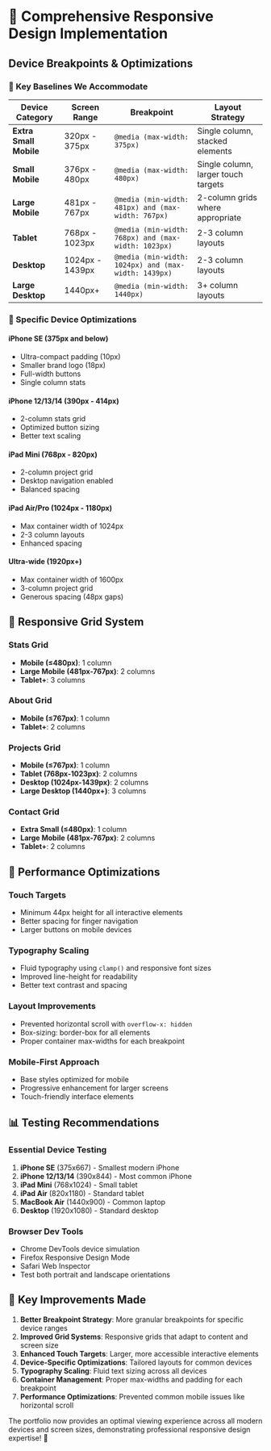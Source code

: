 # 📱 Comprehensive Responsive Design Implementation

## Device Breakpoints & Optimizations

### 🎯 Key Baselines We Accommodate

| Device Category | Screen Range | Breakpoint | Layout Strategy |
|----------------|--------------|------------|----------------|
| **Extra Small Mobile** | 320px - 375px | `@media (max-width: 375px)` | Single column, stacked elements |
| **Small Mobile** | 376px - 480px | `@media (max-width: 480px)` | Single column, larger touch targets |
| **Large Mobile** | 481px - 767px | `@media (min-width: 481px) and (max-width: 767px)` | 2-column grids where appropriate |
| **Tablet** | 768px - 1023px | `@media (min-width: 768px) and (max-width: 1023px)` | 2-3 column layouts |
| **Desktop** | 1024px - 1439px | `@media (min-width: 1024px) and (max-width: 1439px)` | 2-3 column layouts |
| **Large Desktop** | 1440px+ | `@media (min-width: 1440px)` | 3+ column layouts |

### 🔧 Specific Device Optimizations

#### iPhone SE (375px and below)
- Ultra-compact padding (10px)
- Smaller brand logo (18px)
- Full-width buttons
- Single column stats

#### iPhone 12/13/14 (390px - 414px)
- 2-column stats grid
- Optimized button sizing
- Better text scaling

#### iPad Mini (768px - 820px)
- 2-column project grid
- Desktop navigation enabled
- Balanced spacing

#### iPad Air/Pro (1024px - 1180px)
- Max container width of 1024px
- 2-3 column layouts
- Enhanced spacing

#### Ultra-wide (1920px+)
- Max container width of 1600px
- 3-column project grid
- Generous spacing (48px gaps)

## 🎨 Responsive Grid System

### Stats Grid
- **Mobile (≤480px)**: 1 column
- **Large Mobile (481px-767px)**: 2 columns
- **Tablet+**: 3 columns

### About Grid
- **Mobile (≤767px)**: 1 column
- **Tablet+**: 2 columns

### Projects Grid
- **Mobile (≤767px)**: 1 column
- **Tablet (768px-1023px)**: 2 columns
- **Desktop (1024px-1439px)**: 2 columns
- **Large Desktop (1440px+)**: 3 columns

### Contact Grid
- **Extra Small (≤480px)**: 1 column
- **Large Mobile (481px-767px)**: 2 columns
- **Tablet+**: 2 columns

## 🚀 Performance Optimizations

### Touch Targets
- Minimum 44px height for all interactive elements
- Better spacing for finger navigation
- Larger buttons on mobile devices

### Typography Scaling
- Fluid typography using `clamp()` and responsive font sizes
- Improved line-height for readability
- Better text contrast and spacing

### Layout Improvements
- Prevented horizontal scroll with `overflow-x: hidden`
- Box-sizing: border-box for all elements
- Proper container max-widths for each breakpoint

### Mobile-First Approach
- Base styles optimized for mobile
- Progressive enhancement for larger screens
- Touch-friendly interface elements

## 📊 Testing Recommendations

### Essential Device Testing
1. **iPhone SE** (375x667) - Smallest modern iPhone
2. **iPhone 12/13/14** (390x844) - Most common iPhone
3. **iPad Mini** (768x1024) - Small tablet
4. **iPad Air** (820x1180) - Standard tablet
5. **MacBook Air** (1440x900) - Common laptop
6. **Desktop** (1920x1080) - Standard desktop

### Browser Dev Tools
- Chrome DevTools device simulation
- Firefox Responsive Design Mode
- Safari Web Inspector
- Test both portrait and landscape orientations

## 🎯 Key Improvements Made

1. **Better Breakpoint Strategy**: More granular breakpoints for specific device ranges
2. **Improved Grid Systems**: Responsive grids that adapt to content and screen size
3. **Enhanced Touch Targets**: Larger, more accessible interactive elements
4. **Device-Specific Optimizations**: Tailored layouts for common devices
5. **Typography Scaling**: Fluid text sizing across all devices
6. **Container Management**: Proper max-widths and padding for each breakpoint
7. **Performance Optimizations**: Prevented common mobile issues like horizontal scroll

The portfolio now provides an optimal viewing experience across all modern devices and screen sizes, demonstrating professional responsive design expertise! 🎉
